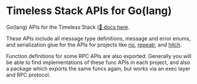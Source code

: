 Timeless Stack APIs for Go(lang)
================================

Go(lang) APIs for the Timeless Stack ([:book: docs here](https://github.com/polydawn/timeless/).

These APIs include all message type definitions, message and error enums, and serialization glue for the APIs for projects like
[rio](https://github.com/polydawn/rio),
[repeatr](https://github.com/polydawn/repeatr),
and [hitch](https://github.com/polydawn/hitch).

Function definitions for some RPC APIs are also exported.
Generally you will be able to find implementations of these func APIs in each project,
and also a package which exports the same funcs again, but works via an exec layer and RPC protocol.
